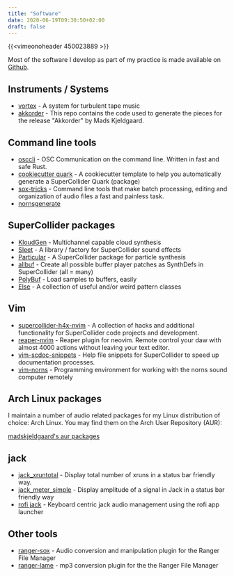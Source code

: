 ```yaml
---
title: "Software"
date: 2020-06-19T09:30:50+02:00
draft: false
---
```


{{<vimeonoheader 450023889 >}}

Most of the software I develop as part of my practice is made available on [Github](https://github.com/madskjeldgaard/).

## Instruments / Systems
- [vortex](/projects/vortex) - A system for turbulent tape music 
- [akkorder](https://github.com/madskjeldgaard/akkorder) - This repo contains the code used to generate the pieces for the release "Akkorder" by Mads Kjeldgaard.

## Command line tools
- [osccli](https://github.com/madskjeldgaard/osccli) - OSC Communication on the command line. Written in fast and safe Rust.
- [cookiecutter quark](https://github.com/madskjeldgaard/cookiecutter-quark) - A cookiecutter template to help you automatically generate a SuperCollider Quark (package)
- [sox-tricks](https://github.com/madskjeldgaard/sox-tricks) - Command line tools that make batch processing, editing and organization of audio files a fast and painless task.
- [nornsgenerate](https://github.com/madskjeldgaard/nornsgenerate)

## SuperCollider packages
- [KloudGen](https://github.com/madskjeldgaard/kloudgen) - Multichannel capable cloud synthesis
- [Sleet](https://github.com/madskjeldgaard/Sleet) - A library / factory for SuperCollider sound effects 
- [Particular](https://github.com/madskjeldgaard/Particular) - A SuperCollider package for particle synthesis
- [allbuf](https://github.com/madskjeldgaard/allbuf) - Create all possible buffer player patches as SynthDefs in SuperCollider (all = many) 
- [PolyBuf](https://github.com/madskjeldgaard/PolyBuf) - Load samples to buffers, easily
- [Else](https://github.com/madskjeldgaard/Else) - A collection of useful and/or weird pattern classes

## Vim
- [supercollider-h4x-nvim](https://github.com/madskjeldgaard/supercollider-h4x-nvim) - A collection of hacks and additional functionality for SuperCollider code projects and development.
- [reaper-nvim](https://github.com/madskjeldgaard/reaper-nvim) - Reaper plugin for neovim. Remote control your daw with almost 4000 actions without leaving your text editor.
- [vim-scdoc-snippets](https://github.com/madskjeldgaard/vim-scdoc-snippets) - Help file snippets for SuperCollider to speed up documentation processes.
- [vim-norns](https://github.com/madskjeldgaard/vim-norns) - Programming environment for working with the norns sound computer remotely

## Arch Linux packages
I maintain a number of audio related packages for my Linux distribution of choice: Arch Linux. 
You may find them on the Arch User Repository (AUR):

[madskjeldgaard's aur packages](https://aur.archlinux.org/)

## jack
- [jack_xruntotal](https://github.com/madskjeldgaard/jack_xruntotal) - Display total number of xruns in a status bar friendly way.
- [jack_meter_simple](https://github.com/madskjeldgaard/jack_meter_simple) - Display amplitude of a signal in Jack in a status bar friendly way
- [rofi jack](https://github.com/madskjeldgaard/rofi-jack) - Keyboard centric jack audio management using the rofi app launcher

## Other tools
- [ranger-sox](https://github.com/madskjeldgaard/ranger-sox) - Audio conversion and manipulation plugin for the Ranger File Manager 
- [ranger-lame](https://github.com/madskjeldgaard/ranger-lame) - mp3 conversion plugin for the the Ranger File Manager 
